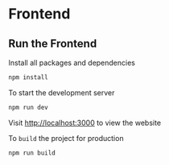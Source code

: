 # Frontend

## Run the Frontend

Install all packages and dependencies

```sh
npm install
```

To start the development server

```sh
npm run dev
```

Visit [http://localhost:3000](http://localhost:3000) to view the website

To `build` the project for production

```sh
npm run build
```
